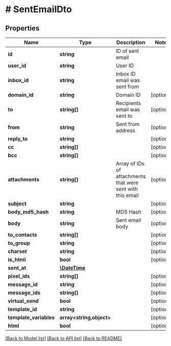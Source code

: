 # # SentEmailDto

## Properties

Name | Type | Description | Notes
------------ | ------------- | ------------- | -------------
**id** | **string** | ID of sent email |
**user_id** | **string** | User ID |
**inbox_id** | **string** | Inbox ID email was sent from |
**domain_id** | **string** | Domain ID | [optional]
**to** | **string[]** | Recipients email was sent to | [optional]
**from** | **string** | Sent from address | [optional]
**reply_to** | **string** |  | [optional]
**cc** | **string[]** |  | [optional]
**bcc** | **string[]** |  | [optional]
**attachments** | **string[]** | Array of IDs of attachments that were sent with this email | [optional]
**subject** | **string** |  | [optional]
**body_md5_hash** | **string** | MD5 Hash | [optional]
**body** | **string** | Sent email body | [optional]
**to_contacts** | **string[]** |  | [optional]
**to_group** | **string** |  | [optional]
**charset** | **string** |  | [optional]
**is_html** | **bool** |  | [optional]
**sent_at** | [**\DateTime**](\DateTime) |  |
**pixel_ids** | **string[]** |  | [optional]
**message_id** | **string** |  | [optional]
**message_ids** | **string[]** |  | [optional]
**virtual_send** | **bool** |  | [optional]
**template_id** | **string** |  | [optional]
**template_variables** | **array<string,object>** |  | [optional]
**html** | **bool** |  | [optional]

[[Back to Model list]](../../README#models) [[Back to API list]](../../README#endpoints) [[Back to README]](../../README)
